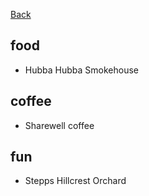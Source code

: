 [Back](./index.md)

## food
* Hubba Hubba Smokehouse

## coffee
* Sharewell coffee


## fun
* Stepps Hillcrest Orchard
